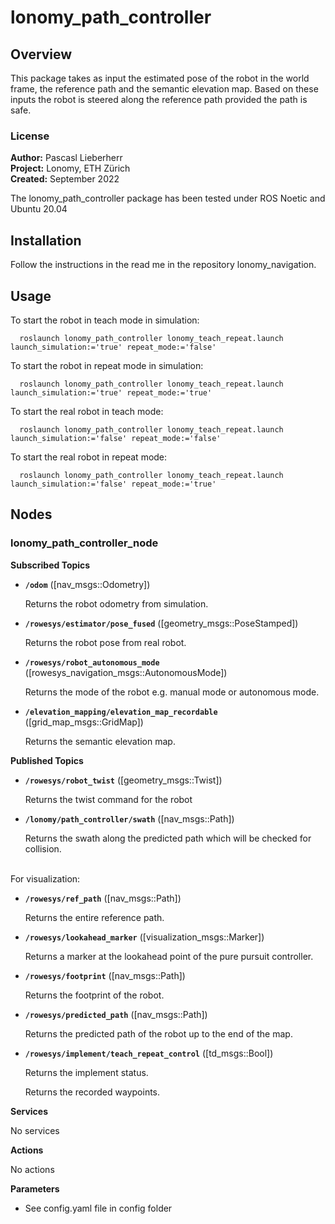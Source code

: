 # lonomy_path_controller

## Overview

This package takes as input the estimated pose of the robot in the world frame, the reference path and the
semantic elevation map. Based on these inputs the robot is steered along the reference path provided the path is
safe.

### License

**Author:** Pascasl Lieberherr <br />
**Project:** Lonomy, ETH Zürich <br />
**Created:** September 2022

The lonomy_path_controller package has been tested under ROS Noetic and Ubuntu 20.04

## Installation
Follow the instructions in the read me in the repository lonomy_navigation.

## Usage

To start the robot in teach mode in simulation:

```
  roslaunch lonomy_path_controller lonomy_teach_repeat.launch launch_simulation:='true' repeat_mode:='false'   
```

To start the robot in repeat mode in simulation:

```
  roslaunch lonomy_path_controller lonomy_teach_repeat.launch launch_simulation:='true' repeat_mode:='true'   
```

To start the real robot in teach mode:

```
  roslaunch lonomy_path_controller lonomy_teach_repeat.launch launch_simulation:='false' repeat_mode:='false'   
```

To start the real robot in repeat mode:

```
  roslaunch lonomy_path_controller lonomy_teach_repeat.launch launch_simulation:='false' repeat_mode:='true'   
```


## Nodes
### lonomy_path_controller_node

**Subscribed Topics**

* **`/odom`** ([nav_msgs::Odometry])

  Returns the robot odometry from simulation.


* **`/rowesys/estimator/pose_fused`** ([geometry_msgs::PoseStamped])

  Returns the robot pose from real robot.


* **`/rowesys/robot_autonomous_mode`** ([rowesys_navigation_msgs::AutonomousMode])

  Returns the mode of the robot e.g. manual mode or autonomous mode.


* **`/elevation_mapping/elevation_map_recordable`** ([grid_map_msgs::GridMap])

  Returns the semantic elevation map.


**Published Topics**

* **`/rowesys/robot_twist`** ([geometry_msgs::Twist])

    Returns the twist command for the robot


* **`/lonomy/path_controller/swath`** ([nav_msgs::Path])

    Returns the swath along the predicted path which will be checked for collision.

\
For visualization:
* **`/rowesys/ref_path`** ([nav_msgs::Path])

    Returns the entire reference path.


* **`/rowesys/lookahead_marker`** ([visualization_msgs::Marker])

    Returns a marker at the lookahead point of the pure pursuit controller.


* **`/rowesys/footprint`** ([nav_msgs::Path])

    Returns the footprint of the robot.


* **`/rowesys/predicted_path`** ([nav_msgs::Path])

    Returns the predicted path of the robot up to the end of the map.


* **`/rowesys/implement/teach_repeat_control`** ([td_msgs::Bool])

    Returns the implement status.


  Returns the recorded waypoints.

**Services**

No services

**Actions**

No actions

**Parameters**
* See config.yaml file in config folder
